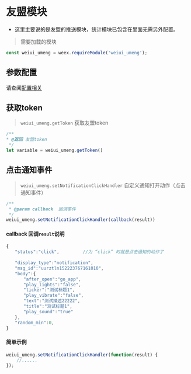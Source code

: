 # 友盟模块

- 这里主要说的是友盟的推送模块，统计模块已包含在里面无需另外配置。

> 需要加载的模块

```js
const weiui_umeng = weex.requireModule('weiui_umeng');
```

## 参数配置

请查阅[配置相关](/start/config)

## 获取token 

> `weiui_umeng.getToken` 获取友盟token

```js
/**
* @返回 友盟token
 */
let variable = weiui_umeng.getToken()
``` 

## 点击通知事件

> `weiui_umeng.setNotificationClickHandler` 自定义通知打开动作（点击通知事件）

```js
/**
 * @param callback  回调事件
 */
weiui_umeng.setNotificationClickHandler(callback(result))
```

#### callback 回调`result`说明

```js
{
　　"status":"click",         //为 “click” 时就是点击通知的动作了
　　 
　　"display_type":"notification",
　　"msg_id":"uurztln152223767161010",
　　"body":{
　　　　"after_open":"go_app",
　　　　"play_lights":"false",
　　　　"ticker":"测试标题1",
　　　　"play_vibrate":"false",
　　　　"text":"测试描述22222",
　　　　"title":"测试标题1",
　　　　"play_sound":"true"
　　},
　　"random_min":0,
}
```

#### 简单示例

```js
weiui_umeng.setNotificationClickHandler(function(result) {
    //......
});
```

